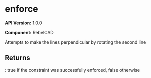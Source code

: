 # enforce

**API Version:** 1.0.0

**Component:** RebelCAD

Attempts to make the lines perpendicular by rotating the second line

## Returns

: true if the constraint was successfully enforced, false otherwise

